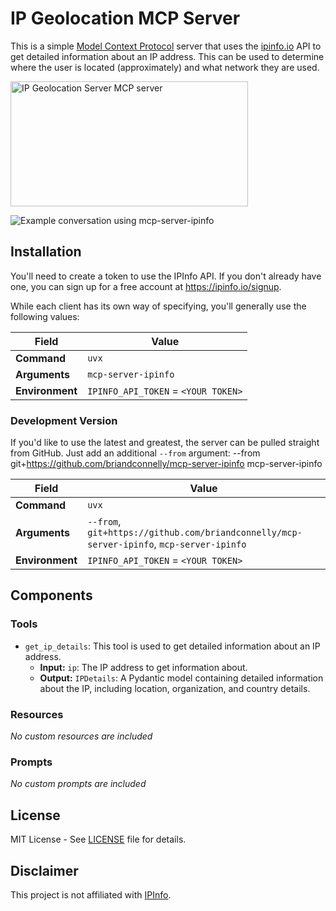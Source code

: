# IP Geolocation MCP Server

This is a simple [Model Context Protocol](https://modelcontextprotocol.io) server that uses the [ipinfo.io](https://ipinfo.io) API to get detailed information about an IP address.
This can be used to determine where the user is located (approximately) and what network they are used.

<a href="https://glama.ai/mcp/servers/pll7u5ak1h">
  <img width="380" height="200" src="https://glama.ai/mcp/servers/pll7u5ak1h/badge" alt="IP Geolocation Server MCP server" />
</a>

![Example conversation using mcp-server-ipinfo](demo.png)


## Installation

You'll need to create a token to use the IPInfo API.
If you don't already have one, you can sign up for a free account at https://ipinfo.io/signup.

While each client has its own way of specifying, you'll generally use the following values:

| Field | Value |
|-------|-------|
| **Command** | `uvx` |
| **Arguments** | `mcp-server-ipinfo` |
| **Environment** | `IPINFO_API_TOKEN` = `<YOUR TOKEN>` |


### Development Version

If you'd like to use the latest and greatest, the server can be pulled straight from GitHub.
Just add an additional `--from` argument:
--from git+https://github.com/briandconnelly/mcp-server-ipinfo mcp-server-ipinfo


| Field | Value |
|-------|-------|
| **Command** | `uvx` |
| **Arguments** | `--from`, `git+https://github.com/briandconnelly/mcp-server-ipinfo`, `mcp-server-ipinfo` |
| **Environment** | `IPINFO_API_TOKEN` = `<YOUR TOKEN>` |


## Components

### Tools

- `get_ip_details`: This tool is used to get detailed information about an IP address.
    - **Input:** `ip`: The IP address to get information about.
    - **Output:** `IPDetails`: A Pydantic model containing detailed information about the IP, including location, organization, and country details.

### Resources   

_No custom resources are included_

### Prompts

_No custom prompts are included_


## License

MIT License - See [LICENSE](LICENSE) file for details.

## Disclaimer

This project is not affiliated with [IPInfo](https://ipinfo.io).
